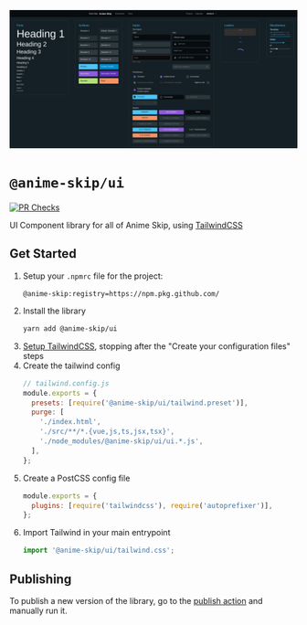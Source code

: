![Available Components](/.github/assets/components.png)

# `@anime-skip/ui`

[![PR Checks](https://github.com/anime-skip/ui/actions/workflows/pr-checks.yml/badge.svg)](https://github.com/anime-skip/ui/actions/workflows/pr-checks.yml)

UI Component library for all of Anime Skip, using [TailwindCSS](https://tailwindcss.com/docs)

## Get Started

1. Setup your `.npmrc` file for the project:
   ```text
   @anime-skip:registry=https://npm.pkg.github.com/
   ```
1. Install the library
   ```bash
   yarn add @anime-skip/ui
   ```
1. [Setup TailwindCSS](https://tailwindcss.com/docs/guides/vue-3-vite#setting-up-tailwind-css), stopping after the "Create your configuration files" steps
1. Create the tailwind config
   ```js
   // tailwind.config.js
   module.exports = {
     presets: [require('@anime-skip/ui/tailwind.preset')],
     purge: [
       './index.html',
       './src/**/*.{vue,js,ts,jsx,tsx}',
       './node_modules/@anime-skip/ui/ui.*.js',
     ],
   };
   ```
1. Create a PostCSS config file
   ```js
   module.exports = {
     plugins: [require('tailwindcss'), require('autoprefixer')],
   };
   ```
1. Import Tailwind in your main entrypoint
   ```js
   import '@anime-skip/ui/tailwind.css';
   ```

## Publishing

To publish a new version of the library, go to the [publish action](https://github.com/anime-skip/ui/actions/workflows/publish.yml) and manually run it.
